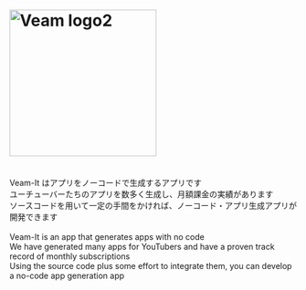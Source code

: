 # <img width="257" alt="Veam logo2" src="https://user-images.githubusercontent.com/127921533/227145922-4fd7c72a-9e10-499e-aef1-12d34a96df7c.png">
<br>
Veam-It はアプリをノーコードで生成するアプリです
<br>
ユーチューバーたちのアプリを数多く生成し、月額課金の実績があります
<br>
ソースコードを用いて一定の手間をかければ、ノーコード・アプリ生成アプリが開発できます
<br>
<Br>
Veam-It is an app that generates apps with no code
<br>
We have generated many apps for YouTubers and have a proven track record of monthly subscriptions
<br>
Using the source code plus some effort to integrate them, you can develop a no-code app generation app
